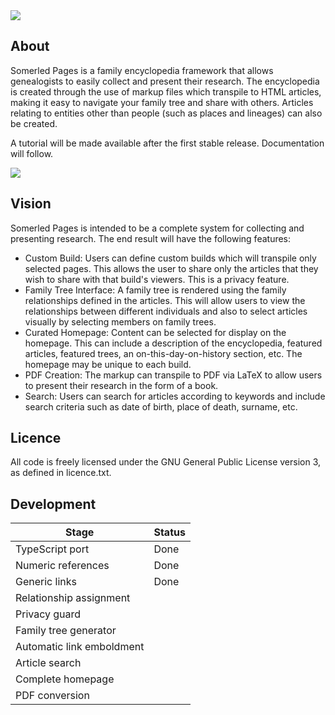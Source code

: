 <img src="https://jackjmiller.ams3.digitaloceanspaces.com/res/somerled_pages_github_logo.png"/>


## About

Somerled Pages is a family encyclopedia framework that allows genealogists to easily collect and present their research. The encyclopedia is created through the use of markup files which transpile to HTML articles, making it easy to navigate your family tree and share with others. Articles relating to entities other than people (such as places and lineages) can also be created.

A tutorial will be made available after the first stable release. Documentation will follow.

<img src="https://jackjmiller.ams3.digitaloceanspaces.com/res/somerled_pages_articles.png"/>


## Vision

Somerled Pages is intended to be a complete system for collecting and presenting research. The end result will have the following features:

- Custom Build: Users can define custom builds which will transpile only selected pages. This allows the user to share only the articles that they wish to share with that build's viewers. This is a privacy feature.
- Family Tree Interface: A family tree is rendered using the family relationships defined in the articles. This will allow users to view the relationships between different individuals and also to select articles visually by selecting members on family trees.
- Curated Homepage: Content can be selected for display on the homepage. This can include a description of the encyclopedia, featured articles, featured trees, an on-this-day-on-history section, etc. The homepage may be unique to each build.
- PDF Creation: The markup can transpile to PDF via LaTeX to allow users to present their research in the form of a book.
- Search: Users can search for articles according to keywords and include search criteria such as date of birth, place of death, surname, etc.


## Licence

All code is freely licensed under the GNU General Public License version 3, as defined in licence.txt.


## Development

| Stage                     | Status      |
|---------------------------|-------------|
| TypeScript port           | Done        |
| Numeric references        | Done        |
| Generic links             | Done        |
| Relationship assignment   |             |
| Privacy guard             |             |
| Family tree generator     |             |
| Automatic link emboldment |             |
| Article search            |             |
| Complete homepage         |             |
| PDF conversion            |             |

